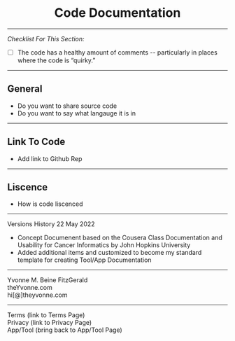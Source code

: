 <h1 align="center">Code Documentation</h1>

---

_Checklist For This Section:_  

- [ ] The code has a healthy amount of comments -- particularly in places where the code is “quirky.”

---

## General
- Do you want to share source code
- Do you want to say what langauge  it is in


---


## Link To Code

- Add link to Github Rep

---


## Liscence

- How is code liscenced



---


Versions History
22 May 2022
  - Concept Documenent based on the Cousera Class Documentation and Usability for Cancer Informatics by John Hopkins University
  - Added additional items and customized to become my standard template for creating Tool/App Documentation
 

---
Yvonne M. Beine FitzGerald  
theYvonne.com  
hi[@]theyvonne.com  

---

Terms (link to Terms Page)  
Privacy (link to Privacy Page)  
App/Tool (bring back to App/Tool Page)  
